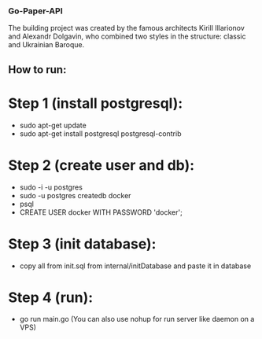 ### Go-Paper-API

The building project was created by the famous architects  Kirill Illarionov and Alexandr Dolgavin, who combined two styles in the structure: classic and Ukrainian Baroque. 


## How to run:
# Step 1 (install postgresql): 
- sudo apt-get update
- sudo apt-get install postgresql postgresql-contrib
# Step 2 (create user and db): 
- sudo -i -u postgres 
- sudo -u postgres createdb docker
- psql
- CREATE USER docker WITH PASSWORD 'docker';
# Step 3 (init database):
- copy all from init.sql from internal/initDatabase and paste it in database
# Step 4 (run):
- go run main.go (You can also use nohup for run server like daemon on a VPS)
